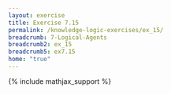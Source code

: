 ```yaml
---
layout: exercise
title: Exercise 7.15
permalink: /knowledge-logic-exercises/ex_15/
breadcrumb: 7-Logical-Agents
breadcrumb2: ex_15
breadcrumb5: ex7.15
home: "true"
---
```


{% include mathjax_support %}


